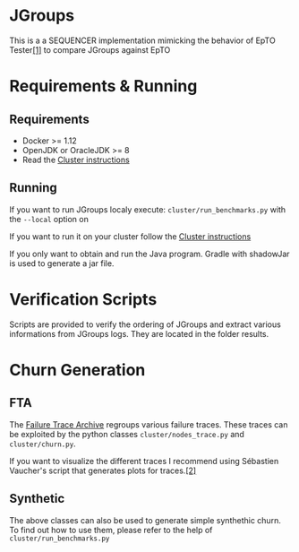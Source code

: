 # JGroups

This is a a SEQUENCER implementation mimicking the behavior of EpTO Tester[[1]](https://github.com/jocelynthode/EptoTester) to compare JGroups against EpTO

# Requirements & Running

## Requirements
* Docker >= 1.12
* OpenJDK or OracleJDK >= 8
* Read the [Cluster instructions](https://github.com/jocelynthode/epto-neem/blob/master/cluster_instructions.md)

## Running
If you want to run JGroups localy execute: `cluster/run_benchmarks.py` with the `--local` option on

If you want to run it on your cluster follow the [Cluster instructions](https://github.com/jocelynthode/jgroupstester/blob/master/cluster_instructions.md)

If you only want to obtain and run the Java program. Gradle with shadowJar is used to generate a jar file.

# Verification Scripts

Scripts are provided to verify the ordering of JGroups and extract various informations from JGroups logs. They are located in the folder results.

# Churn Generation

## FTA 
The [Failure Trace Archive](http://fta.scem.uws.edu.au) regroups various failure traces. These traces can be exploited by the python classes `cluster/nodes_trace.py` and `cluster/churn.py`.

If you want to visualize the different traces I recommend using Sébastien Vaucher's script that generates plots for traces.[[2]](https://github.com/sebyx31/ErasureBench/tree/master/projects/fta-parser)

## Synthetic 
The above classes can also be used to generate simple synthethic churn. To find out how to use them, please refer to the help of `cluster/run_benchmarks.py`

